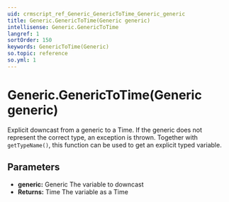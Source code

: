 ```yaml
---
uid: crmscript_ref_Generic_GenericToTime_Generic_generic
title: Generic.GenericToTime(Generic generic)
intellisense: Generic.GenericToTime
langref: 1
sortOrder: 150
keywords: GenericToTime(Generic)
so.topic: reference
so.yml: 1
---
```


# Generic.GenericToTime(Generic generic)

Explicit downcast from a generic to a Time. If the generic does not represent the correct type, an exception is thrown. Together with `getTypeName()`, this function can be used to get an explicit typed variable.

## Parameters

* **generic:** Generic The variable to downcast
* **Returns:** Time The variable as a Time
